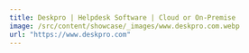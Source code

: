 ```yaml
---
title: Deskpro | Helpdesk Software | Cloud or On-Premise
image: /src/content/showcase/_images/www.deskpro.com.webp
url: "https://www.deskpro.com"
---
```

